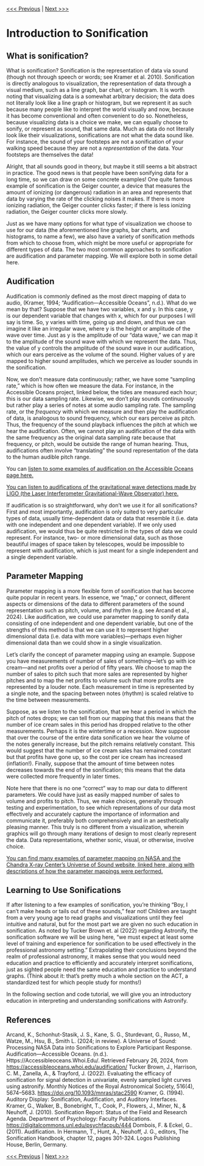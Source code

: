 [<<< Previous](installing_astronify.md) | [Next >>>](data_preparation.md)

# Introduction to Sonification

## What is sonification?

What is sonification? Sonification is the representation of data via sound (though not through speech or words; see Kramer et al. 2010). Sonification is directly analogous to visualization, the representation of data through a visual medium, such as a line graph, bar chart, or histogram. It is worth noting that visualizing data is a somewhat arbitrary decision; the data does not literally look like a line graph or histogram, but we represent it as such because many people like to interpret the world visually and now, because it has become conventional and often convenient to do so. Nonetheless, because visualizing data is a choice we make, we can equally choose to sonify, or represent as sound, that same data. Much as data do not literally look like their visualizations, sonifications are not what the data sound like. For instance, the sound of your footsteps are not a sonification of your walking speed because they are not a *representation* of the data. Your footsteps are themselves the data!

Alright, that all sounds good in theory, but maybe it still seems a bit abstract in practice. The good news is that people have been sonifying data for a long time, so we can draw on some concrete examples! One quite famous example of sonification is the Geiger counter, a device that measures the amount of ionizing (or dangerous) radiation in an area and represents that data by varying the rate of the clicking noises it makes. If there is more ionizing radiation, the Geiger counter clicks faster; if there is less ionizing radiation, the Geiger counter clicks more slowly.

Just as we have many options for what type of visualization we choose to use for our data (the aforementioned line graphs, bar charts, and histograms, to name a few), we also have a variety of sonification methods from which to choose from, which might be more useful or appropriate for different types of data. The two most common approaches to sonification are audification and parameter mapping. We will explore both in some detail here.

## Audification

Audification is commonly defined as the most direct mapping of data to audio, (Kramer, 1994; “Audification—Accessible Oceans”, n.d.). What do we mean by that? Suppose that we have two variables, x and y. In this case, y is our dependent variable that changes with x, which for our purposes I will say is time. So, y varies with time, going up and down, and thus we can imagine it like an irregular wave, where y is the height or amplitude of the wave over time. Just as y is the amplitude of our “data wave,” we can map it to the amplitude of the sound wave with which we represent the data. Thus, the value of y controls the amplitude of the sound wave in our audification, which our ears perceive as the volume of the sound. Higher values of y are mapped to higher sound amplitudes, which we perceive as louder sounds in the sonification.

Now, we don’t measure data continuously; rather, we have some “sampling rate,” which is how often we measure the data. For instance, in the Accessible Oceans project, linked below, the tides are measured each hour; this is our data sampling rate. Likewise, we don’t play sounds continuously but rather play a series of notes at some audio sampling rate. The sampling rate, or the *frequency* with which we measure and then play the audification of data, is analogous to sound frequency, which our ears perceive as pitch. Thus, the frequency of the sound playback influences the pitch at which we hear the audification. Often, we cannot play an audification of the data with the same frequency as the original data sampling rate because that frequency, or pitch, would be outside the range of human hearing. Thus, audifications often involve “translating” the sound representation of the data to the human audible pitch range.

You can [listen to some examples of audification on the Accessible Oceans page here.]( https://accessibleoceans.whoi.edu/audification/)

[You can listen to audifications of the gravitational wave detections made by LIGO (the Laser Interferometer Gravitational-Wave Observator) here.](https://gwosc.org/audio/)

If audification is so straightforward, why don’t we use it for all sonifications? First and most importantly, audification is only suited to very particular types of data, usually time-dependent data or data that resemble it (i.e. data with one independent and one dependent variable). If we only used audification, we would thus be quite restricted in the types of data we could represent. For instance, two- or more dimensional data, such as those beautiful images of space taken by telescopes, would be impossible to represent with audification, which is just meant for a single independent and a single dependent variable.

## Parameter Mapping

Parameter mapping is a more flexible form of sonification that has become quite popular in recent years. In essence, we “map,” or connect, different aspects or dimensions of the data to different parameters of the sound representation such as pitch, volume, and rhythm (e.g. see Arcand et al., 2024). Like audification, we could use parameter mapping to sonify data consisting of one independent and one dependent variable, but one of the strengths of this method is that we can use it to represent higher dimensional data (i.e. data with more variables)—perhaps even higher dimensional data than we could show in a single visualization.

Let’s clarify the concept of parameter mapping using an example. Suppose you have measurements of number of sales of something—let’s go with ice cream—and net profits over a period of fifty years. We choose to map the number of sales to pitch such that more sales are represented by higher pitches and to map the net profits to volume such that more profits are represented by a louder note. Each measurement in time is represented by a single note, and the spacing between notes (rhythm) is scaled relative to the time between measurements.

Suppose, as we listen to the sonification, that we hear a period in which the pitch of notes drops; we can tell from our mapping that this means that the number of ice cream sales in this period has dropped relative to the other measurements. Perhaps it is the wintertime or a recession. Now suppose that over the course of the entire data sonification we hear the volume of the notes generally increase, but the pitch remains relatively constant. This would suggest that the number of ice cream sales has remained constant but that profits have gone up, so the cost per ice cream has increased (inflation!). Finally, suppose that the amount of time between notes decreases towards the end of the sonification; this means that the data were collected more frequently in later times.

Note here that there is no one “correct” way to map our data to different parameters. We could have just as easily mapped number of sales to volume and profits to pitch. Thus, we make choices, generally through testing and experimentation, to see which representations of our data most effectively and accurately capture the importance of information and communicate it, preferably both comprehensively and in an aesthetically pleasing manner. This truly is no different from a visualization, wherein graphics will go through many iterations of design to most clearly represent the data. Data representations, whether sonic, visual, or otherwise, involve choice.

[You can find many examples of parameter mapping on NASA and the Chandra X-ray Center’s Universe of Sound website, linked here, along with descriptions of how the parameter mappings were performed.](https://chandra.si.edu/sound/)

## Learning to Use Sonifications

If after listening to a few examples of sonification, you’re thinking “Boy, I can’t make heads or tails out of these sounds,” fear not! Children are taught from a very young age to read graphs and visualizations until they feel intuitive and natural, but for the most part we are given no such education in sonification. As noted by Tucker Brown et. al (2022) regarding Astronify, the sonification software we will be using here, “we must expect at least some level of training and experience for sonification to be used effectively in the professional astronomy setting.” Extrapolating their conclusions beyond the realm of professional astronomy, it makes sense that you would need education and practice to efficiently and accurately interpret sonifications, just as sighted people need the same education and practice to understand graphs. (Think about it: that’s pretty much a whole section on the ACT, a standardized test for which people study for months!)

In the following section and code tutorial, we will give you an introductory education in interpreting and understanding sonifications with Astronify.

## References
Arcand, K., Schonhut-Stasik, J. S., Kane, S. G., Sturdevant, G., Russo, M., Watze, M., Hsu, B., Smith L. (2024; in review). A Universe of Sound: Processing NASA Data into Sonifications to Explore Participant Response.
Audification—Accessible Oceans. (n.d.). Https://Accessibleoceans.Whoi.Edu/. Retrieved February 26, 2024, from https://accessibleoceans.whoi.edu/audification/
Tucker Brown, J., Harrison, C. M., Zanella, A., & Trayford, J. (2022). Evaluating the efficacy of sonification for signal detection in univariate, evenly sampled light curves using astronify. Monthly Notices of the Royal Astronomical Society, 516(4), 5674–5683. https://doi.org/10.1093/mnras/stac2590
Kramer, G. (1994). Auditory Display: Sonification, Audification, and Auditory Interfaces.
Kramer, G., Walker, B., Bonebright, T., Cook, P., Flowers, J., Miner, N., & Neuhoff, J. (2010). Sonification Report: Status of the Field and Research Agenda. Department of Psychology: Faculty Publications. https://digitalcommons.unl.edu/psychfacpub/444
Dombois, F. & Eckel, G.. (2011). Audification. In Hermann, T., Hunt, A., Neuhoff, J. G., editors, The Sonification Handbook, chapter 12, pages 301-324. Logos Publishing House, Berlin, Germany.

[<<< Previous](installing_astronify.md) | [Next >>>](data_preparation.md)
